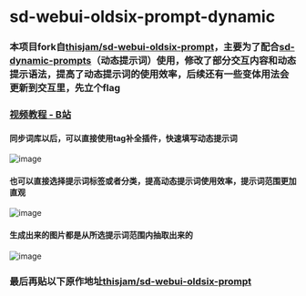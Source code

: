 ﻿

# sd-webui-oldsix-prompt-dynamic
### 本项目fork自[thisjam/sd-webui-oldsix-prompt](https://github.com/thisjam/sd-webui-oldsix-prompt)，主要为了配合[sd-dynamic-prompts](https://github.com/adieyal/sd-dynamic-prompts)（动态提示词）使用，修改了部分交互内容和动态提示语法，提高了动态提示词的使用效率，后续还有一些变体用法会更新到交互里，先立个flag

### [视频教程 - B站](https://www.bilibili.com/video/BV1T94y167ft/?vd_source=c7e2d04d146ac6f462dbf5aeeeef691f)

#### 同步词库以后，可以直接使用tag补全插件，快速填写动态提示词
![image](https://github.com/Bobo-1125/sd-webui-oldsix-prompt-dynamic/assets/56570983/d3482f7c-0f54-4521-b35c-29d1088afaa7)

#### 也可以直接选择**提示词标签**或者**分类**，提高动态提示词使用效率，提示词范围更加直观
![image](https://github.com/Bobo-1125/sd-webui-oldsix-prompt-dynamic/assets/56570983/0d85dcf8-8567-4204-bfec-672109979c9a)

#### 生成出来的图片都是从所选提示词范围内抽取出来的
![image](https://github.com/Bobo-1125/sd-webui-oldsix-prompt-dynamic/assets/56570983/2181c56a-92e3-4ef1-af5a-34e7f1a63f52)

### 最后再贴以下原作地址[thisjam/sd-webui-oldsix-prompt](https://github.com/thisjam/sd-webui-oldsix-prompt)
